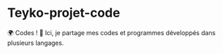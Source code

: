 # Teyko-projet-code
🌍 Codes  ! 🚀 Ici, je partage mes codes et programmes développés dans plusieurs langages. 

